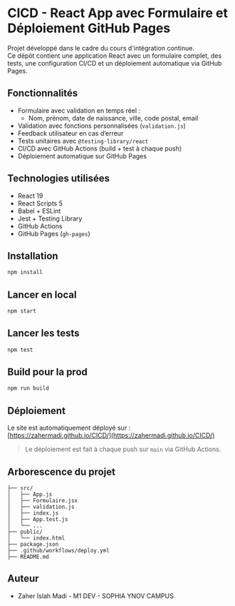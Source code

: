 # CICD - React App avec Formulaire et Déploiement GitHub Pages

Projet développé dans le cadre du cours d'intégration continue.  
Ce dépôt contient une application React avec un formulaire complet, des tests, une configuration CI/CD et un déploiement automatique via GitHub Pages.

## Fonctionnalités

- Formulaire avec validation en temps réel :
  - Nom, prénom, date de naissance, ville, code postal, email
- Validation avec fonctions personnalisées (`validation.js`)
- Feedback utilisateur en cas d’erreur
- Tests unitaires avec `@testing-library/react`
- CI/CD avec GitHub Actions (build + test à chaque push)
- Déploiement automatique sur GitHub Pages

## Technologies utilisées

- React 19
- React Scripts 5
- Babel + ESLint
- Jest + Testing Library
- GitHub Actions
- GitHub Pages (`gh-pages`)

## Installation

```bash
npm install
```

## Lancer en local

```bash
npm start
```

## Lancer les tests

```bash
npm test
```

## Build pour la prod

```bash
npm run build
```

## Déploiement

Le site est automatiquement déployé sur :  
[https://zahermadi.github.io/CICD/](https://zahermadi.github.io/CICD/)

> Le déploiement est fait à chaque push sur `main` via GitHub Actions.


## Arborescence du projet

```
├── src/
│   ├── App.js
│   ├── Formulaire.jsx
│   ├── validation.js
│   ├── index.js
│   ├── App.test.js
│   └── ...
├── public/
│   └── index.html
├── package.json
├── .github/workflows/deploy.yml
├── README.md
```

## Auteur

- Zaher Islah Madi - M1 DEV - SOPHIA YNOV CAMPUS
